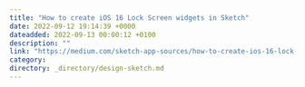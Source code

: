 ```yaml
---
title: "How to create iOS 16 Lock Screen widgets in Sketch"
date: 2022-09-12 19:14:39 +0000
dateadded: 2022-09-13 00:00:12 +0100
description: ""
link: "https://medium.com/sketch-app-sources/how-to-create-ios-16-lock-screen-widgets-in-sketch-145c6655c988?source=rss----d23119b14977---4"
category:
directory: _directory/design-sketch.md
---
```

